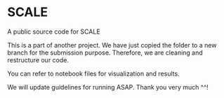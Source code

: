 # SCALE
A public source code for SCALE

This is a part of another project. We have just copied the folder to a new branch for the submission purpose. Therefore, we are cleaning and restructure our code.

You can refer to notebook files for visualization and results. 

We will update guidelines for running ASAP. Thank you very much ^^!
